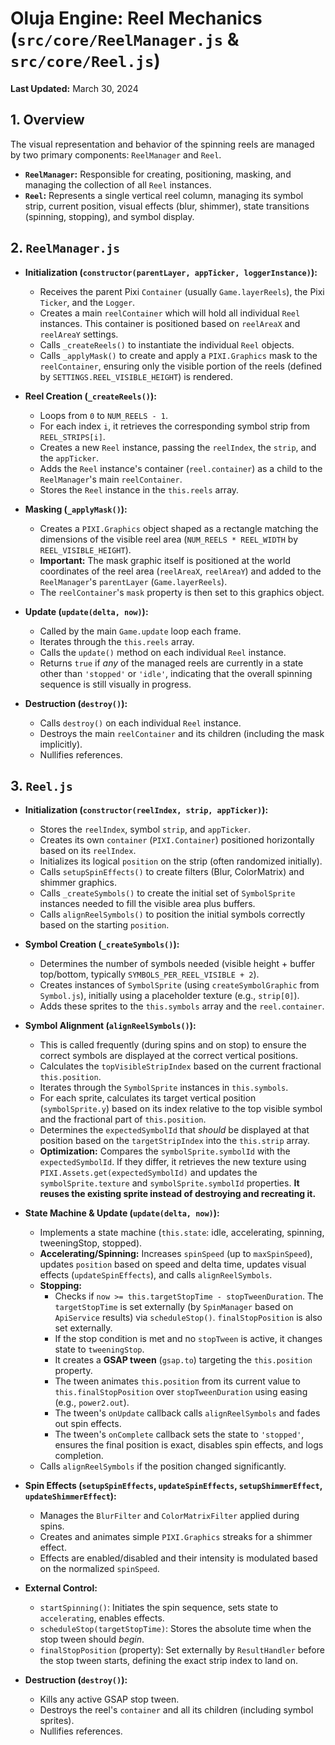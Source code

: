 # Oluja Engine: Reel Mechanics (`src/core/ReelManager.js` & `src/core/Reel.js`)

**Last Updated:** March 30, 2024

## 1. Overview

The visual representation and behavior of the spinning reels are managed by two primary components: `ReelManager` and `Reel`.

*   **`ReelManager`:** Responsible for creating, positioning, masking, and managing the collection of all `Reel` instances.
*   **`Reel`:** Represents a single vertical reel column, managing its symbol strip, current position, visual effects (blur, shimmer), state transitions (spinning, stopping), and symbol display.

## 2. `ReelManager.js`

*   **Initialization (`constructor(parentLayer, appTicker, loggerInstance)`):**
    *   Receives the parent Pixi `Container` (usually `Game.layerReels`), the Pixi `Ticker`, and the `Logger`.
    *   Creates a main `reelContainer` which will hold all individual `Reel` instances. This container is positioned based on `reelAreaX` and `reelAreaY` settings.
    *   Calls `_createReels()` to instantiate the individual `Reel` objects.
    *   Calls `_applyMask()` to create and apply a `PIXI.Graphics` mask to the `reelContainer`, ensuring only the visible portion of the reels (defined by `SETTINGS.REEL_VISIBLE_HEIGHT`) is rendered.

*   **Reel Creation (`_createReels()`):**
    *   Loops from `0` to `NUM_REELS - 1`.
    *   For each index `i`, it retrieves the corresponding symbol strip from `REEL_STRIPS[i]`.
    *   Creates a new `Reel` instance, passing the `reelIndex`, the `strip`, and the `appTicker`.
    *   Adds the `Reel` instance's container (`reel.container`) as a child to the `ReelManager`'s main `reelContainer`.
    *   Stores the `Reel` instance in the `this.reels` array.

*   **Masking (`_applyMask()`):**
    *   Creates a `PIXI.Graphics` object shaped as a rectangle matching the dimensions of the visible reel area (`NUM_REELS * REEL_WIDTH` by `REEL_VISIBLE_HEIGHT`).
    *   **Important:** The mask graphic itself is positioned at the world coordinates of the reel area (`reelAreaX`, `reelAreaY`) and added to the `ReelManager`'s `parentLayer` (`Game.layerReels`).
    *   The `reelContainer`'s `mask` property is then set to this graphics object.

*   **Update (`update(delta, now)`):**
    *   Called by the main `Game.update` loop each frame.
    *   Iterates through the `this.reels` array.
    *   Calls the `update()` method on each individual `Reel` instance.
    *   Returns `true` if *any* of the managed reels are currently in a state other than `'stopped'` or `'idle'`, indicating that the overall spinning sequence is still visually in progress.

*   **Destruction (`destroy()`):**
    *   Calls `destroy()` on each individual `Reel` instance.
    *   Destroys the main `reelContainer` and its children (including the mask implicitly).
    *   Nullifies references.

## 3. `Reel.js`

*   **Initialization (`constructor(reelIndex, strip, appTicker)`):**
    *   Stores the `reelIndex`, symbol `strip`, and `appTicker`.
    *   Creates its own `container` (`PIXI.Container`) positioned horizontally based on its `reelIndex`.
    *   Initializes its logical `position` on the strip (often randomized initially).
    *   Calls `setupSpinEffects()` to create filters (Blur, ColorMatrix) and shimmer graphics.
    *   Calls `_createSymbols()` to create the initial set of `SymbolSprite` instances needed to fill the visible area plus buffers.
    *   Calls `alignReelSymbols()` to position the initial symbols correctly based on the starting `position`.

*   **Symbol Creation (`_createSymbols()`):**
    *   Determines the number of symbols needed (visible height + buffer top/bottom, typically `SYMBOLS_PER_REEL_VISIBLE + 2`).
    *   Creates instances of `SymbolSprite` (using `createSymbolGraphic` from `Symbol.js`), initially using a placeholder texture (e.g., `strip[0]`).
    *   Adds these sprites to the `this.symbols` array and the `reel.container`.

*   **Symbol Alignment (`alignReelSymbols()`):**
    *   This is called frequently (during spins and on stop) to ensure the correct symbols are displayed at the correct vertical positions.
    *   Calculates the `topVisibleStripIndex` based on the current fractional `this.position`.
    *   Iterates through the `SymbolSprite` instances in `this.symbols`.
    *   For each sprite, calculates its target vertical position (`symbolSprite.y`) based on its index relative to the top visible symbol and the fractional part of `this.position`.
    *   Determines the `expectedSymbolId` that *should* be displayed at that position based on the `targetStripIndex` into the `this.strip` array.
    *   **Optimization:** Compares the `symbolSprite.symbolId` with the `expectedSymbolId`. If they differ, it retrieves the new texture using `PIXI.Assets.get(expectedSymbolId)` and updates the `symbolSprite.texture` and `symbolSprite.symbolId` properties. **It reuses the existing sprite instead of destroying and recreating it.**

*   **State Machine & Update (`update(delta, now)`):**
    *   Implements a state machine (`this.state`: idle, accelerating, spinning, tweeningStop, stopped).
    *   **Accelerating/Spinning:** Increases `spinSpeed` (up to `maxSpinSpeed`), updates `position` based on speed and delta time, updates visual effects (`updateSpinEffects`), and calls `alignReelSymbols`.
    *   **Stopping:**
        *   Checks if `now >= this.targetStopTime - stopTweenDuration`. The `targetStopTime` is set externally (by `SpinManager` based on `ApiService` results) via `scheduleStop()`. `finalStopPosition` is also set externally.
        *   If the stop condition is met and no `stopTween` is active, it changes state to `tweeningStop`.
        *   It creates a **GSAP tween** (`gsap.to`) targeting the `this.position` property.
        *   The tween animates `this.position` from its current value to `this.finalStopPosition` over `stopTweenDuration` using easing (e.g., `power2.out`).
        *   The tween's `onUpdate` callback calls `alignReelSymbols` and fades out spin effects.
        *   The tween's `onComplete` callback sets the state to `'stopped'`, ensures the final position is exact, disables spin effects, and logs completion.
    *   Calls `alignReelSymbols` if the position changed significantly.

*   **Spin Effects (`setupSpinEffects`, `updateSpinEffects`, `setupShimmerEffect`, `updateShimmerEffect`):**
    *   Manages the `BlurFilter` and `ColorMatrixFilter` applied during spins.
    *   Creates and animates simple `PIXI.Graphics` streaks for a shimmer effect.
    *   Effects are enabled/disabled and their intensity is modulated based on the normalized `spinSpeed`.

*   **External Control:**
    *   `startSpinning()`: Initiates the spin sequence, sets state to `accelerating`, enables effects.
    *   `scheduleStop(targetStopTime)`: Stores the absolute time when the stop tween should *begin*.
    *   `finalStopPosition` (property): Set externally by `ResultHandler` before the stop tween starts, defining the exact strip index to land on.

*   **Destruction (`destroy()`):**
    *   Kills any active GSAP stop tween.
    *   Destroys the reel's `container` and all its children (including symbol sprites).
    *   Nullifies references.
